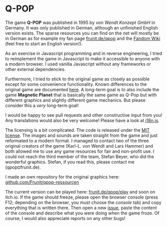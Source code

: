 Q-POP
=====

The game **Q-POP** was published in 1995 by *von Wendt Konzept GmbH* in Germany. It was only published in German, although an unfinished English version exists. The sparse resources you can find on the net will mostly be in German as for example my fan page [frunit.de/qpop](https://www.frunit.de/qpop) and the [Fandom Wiki](https://qpop.fandom.com/de) (feel free to start an English version!).

As an exercise in Javascript programming and in reverse engineering, I tried to reimplement the game in Javascript to make it accessible to anyone with a modern browser. I used vanilla Javascript without any frameworks or other external dependencies.

Furthermore, I tried to stick to the original game as closely as possible except for some convenience functionality. Known differences to the original game are documented [here](differences.md). A long-term goal is to also include the game **Magnetic Planet** that is basically the same game as Q-Pop but with different graphics and slightly different game mechanics. But please consider this a *very* long-term goal!

I would be happy to see pull requests and other constructive input from you! Any translations would also be very welcome! Please have a look at [i18n.js](i18n.js).

The licensing is a bit complicated. The code is released under the [MIT license](LICENSE_CODE). The images and sounds are taken straight from the game and just reformated to a modern format. I managed to contact two of the three original creators of the game (Karl-L. von Wendt and Lars Hammer) and both allowed me to use any game resources for fair and non-profit use. I could not reach the third member of the team, Stefan Beyer, who did the wonderful graphics. Stefan, if you read this, please contact me (qpop¤frunit.de).

I made an own repository for the original graphics here: [github.com/Frunit/qpop-ressourcen](https://github.com/Frunit/qpop-ressourcen)

The current version can be played here: [frunit.de/qpop/play](https://frunit.de/qpop/play) and soon on itch.io. If the game should freeze, please open the browser console (press F12; depending on the browser, you must choose the *console* tab) and copy everything that is written there. Then open a new [issue](https://github.com/Frunit/qpop.js/issues), paste the content of the console and describe what you were doing when the game froze. Of course, I would also appreciate reports on any other bugs!
